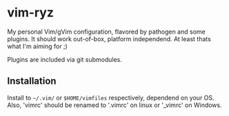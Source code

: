 vim-ryz
=======

My personal Vim/gVim configuration, flavored by pathogen and some plugins.
It should work out-of-box, platform independend. At least thats what I'm aiming for ;)

Plugins are included via git submodules.

Installation
------------

Install to `~/.vim/` or `$HOME/vimfiles` respectively, dependend on your OS.
Also, 'vimrc' should be renamed to '.vimrc' on linux or '_vimrc' on Windows.

